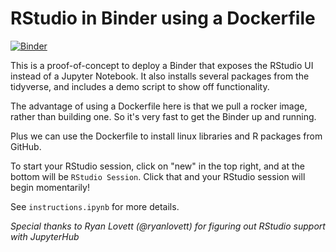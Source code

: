 # RStudio in Binder using a Dockerfile

[![Binder](http://mybinder.org/badge.svg)](http://mybinder.org/v2/gh/benmarwick/dockerfile-rstudio/master)

This is a proof-of-concept to deploy a Binder that exposes the
RStudio UI instead of a Jupyter Notebook. It also installs
several packages from the tidyverse, and includes a demo
script to show off functionality.

The advantage of using a Dockerfile here is that we pull a rocker image, rather than building one. So it's very fast to get the Binder up and running.

Plus we can use the Dockerfile to install linux libraries and R packages from GitHub.

To start your RStudio session, click on "new" in the top right,
and at the bottom will be `RStudio Session`.
Click that and your RStudio session will begin momentarily!

See `instructions.ipynb` for more details.

*Special thanks to Ryan Lovett (@ryanlovett) for figuring out
RStudio support with JupyterHub*
